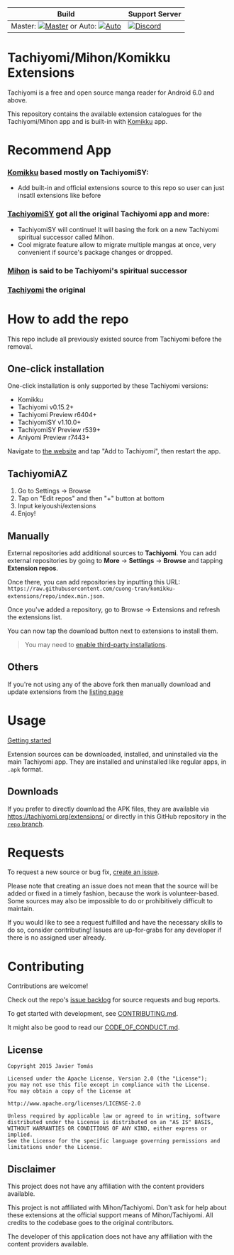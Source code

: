 | Build | Support Server |
|-------|----------------|
| Master: [![Master](https://github.com/cuong-tran/komikku-extensions/actions/workflows/build_push.yml/badge.svg?branch=master)](https://github.com/cuong-tran/komikku-extensions/actions/workflows/build_push.yml) or Auto: [![Auto](https://github.com/cuong-tran/komikku-extensions/actions/workflows/build_push.yml/badge.svg?branch=merge-keiyoushi)](https://github.com/cuong-tran/komikku-extensions/actions/workflows/build_push.yml) | [![Discord](https://img.shields.io/discord/349436576037732353.svg?label=discord&labelColor=7289da&color=2c2f33&style=flat)](https://discord.gg/tachiyomi) |

# Tachiyomi/Mihon/Komikku Extensions
Tachiyomi is a free and open source manga reader for Android 6.0 and above.

This repository contains the available extension catalogues for the Tachiyomi/Mihon app and is built-in with [Komikku](https://github.com/cuong-tran/komikku) app.

# Recommend App

### [Komikku](https://github.com/cuong-tran/komikku) based mostly on TachiyomiSY:
* Add built-in and official extensions source to this repo so user can just insatll extensions like before

### [TachiyomiSY](https://github.com/jobobby04/TachiyomiSY) got all the original Tachiyomi app and more:
* TachiyomiSY will continue! It will basing the fork on a new Tachiyomi spiritual successor called Mihon.
* Cool migrate feature allow to migrate multiple mangas at once, very convenient if source's package changes or dropped.

### [Mihon](https://github.com/mihonapp/mihon) is said to be Tachiyomi's spiritual successor

### [Tachiyomi](https://github.com/tachiyomiorg/TachiyomiSY) the original

# How to add the repo
This repo include all previously existed source from Tachiyomi before the removal.

## One-click installation
One-click installation is only supported by these Tachiyomi versions:
* Komikku
* Tachiyomi v0.15.2+
* Tachiyomi Preview r6404+
* TachiyomiSY v1.10.0+
* TachiyomiSY Preview r539+
* Aniyomi Preview r7443+

Navigate to [the website](https://cuong-tran.github.io/komikku-extensions/) and tap "Add to Tachiyomi", then restart the app.

## TachiyomiAZ
1. Go to Settings → Browse
2. Tap on "Edit repos" and then "+" button at bottom
3. Input keiyoushi/extensions
4. Enjoy!

## Manually
External repositories add additional sources to **Tachiyomi**. You can add external repositories by going to **More** -> **Settings** -> **Browse** and tapping **Extension repos**.

Once there, you can add repositories by inputting this URL: `https://raw.githubusercontent.com/cuong-tran/komikku-extensions/repo/index.min.json`.

Once you've added a repository, go to Browse -> Extensions and refresh the extensions list.

You can now tap the download button next to extensions to install them.

> You may need to [enable third-party installations](https://tachiyomi.org/docs/faq/browse/extensions#enabling-third-party-installations).

## Others
If you're not using any of the above fork then manually download and update extensions from the [listing page](https://cuong-tran.github.io/komikku-extensions/extensions/)


# Usage

[Getting started](https://keiyoushi.github.io/docs/guides/getting-started#adding-the-extension-repo)

Extension sources can be downloaded, installed, and uninstalled via the main Tachiyomi app. They are installed and uninstalled like regular apps, in `.apk` format.

## Downloads

If you prefer to directly download the APK files, they are available via https://tachiyomi.org/extensions/ or directly in this GitHub repository in the [`repo` branch](https://github.com/cuong-tran/komikku-extensions/tree/repo/apk).

# Requests

To request a new source or bug fix, [create an issue](https://github.com/cuong-tran/komikku-extensions/issues/new/choose).

Please note that creating an issue does not mean that the source will be added or fixed in a timely
fashion, because the work is volunteer-based. Some sources may also be impossible to do or prohibitively
difficult to maintain.

If you would like to see a request fulfilled and have the necessary skills to do so, consider contributing!
Issues are up-for-grabs for any developer if there is no assigned user already.

# Contributing

Contributions are welcome!

Check out the repo's [issue backlog](https://github.com/cuong-tran/komikku-extensions/issues) for source requests and bug reports.

To get started with development, see [CONTRIBUTING.md](./CONTRIBUTING.md).

It might also be good to read our [CODE_OF_CONDUCT.md](./CODE_OF_CONDUCT.md).

## License

    Copyright 2015 Javier Tomás

    Licensed under the Apache License, Version 2.0 (the "License");
    you may not use this file except in compliance with the License.
    You may obtain a copy of the License at

    http://www.apache.org/licenses/LICENSE-2.0

    Unless required by applicable law or agreed to in writing, software
    distributed under the License is distributed on an "AS IS" BASIS,
    WITHOUT WARRANTIES OR CONDITIONS OF ANY KIND, either express or implied.
    See the License for the specific language governing permissions and
    limitations under the License.

## Disclaimer

This project does not have any affiliation with the content providers available.

This project is not affiliated with Mihon/Tachiyomi. Don't ask for help about these extensions at the
official support means of Mihon/Tachiyomi. All credits to the codebase goes to the original contributors.

The developer of this application does not have any affiliation with the content providers available.
